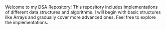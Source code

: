 Welcome to my DSA Repository! This repository includes implementations of different data structures and algorithms. I will begin with basic structures like Arrays and gradually cover more advanced ones. Feel free to explore the implementations.
